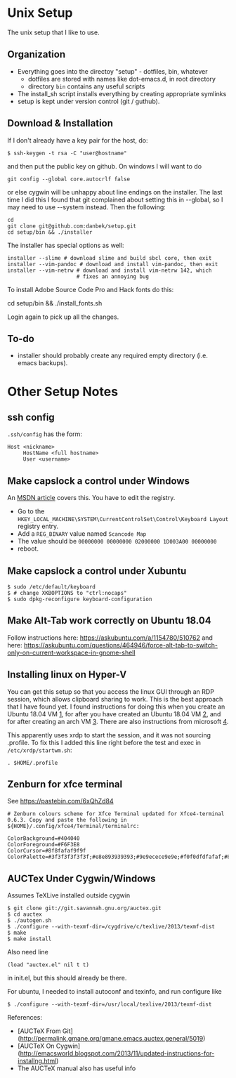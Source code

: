 Unix Setup
==========

The unix setup that I like to use.

Organization
------------

* Everything goes into the directoy "setup" - dotfiles, bin, whatever
  * dotfiles are stored with names like dot-emacs.d, in root directory
  * directory `bin` contains any useful scripts
* The install_sh script installs everything by creating appropriate symlinks
* setup is kept under version control (git / guthub).

Download & Installation
-----------------------
If I don't already have a key pair for the host, do:

    $ ssh-keygen -t rsa -C "user@hostname"

and then put the public key on github. On windows I will want to do

    git config --global core.autocrlf false
    
or else cygwin will be unhappy about line endings on the installer. The last
time I did this I found that git complained about setting this in --global,
so I may need to use --system instead.  Then the following:

    cd
    git clone git@github.com:danbek/setup.git
    cd setup/bin && ./installer

The installer has special options as well:

    installer --slime # download slime and build sbcl core, then exit
    installer --vim-pandoc # download and install vim-pandoc, then exit
    installer --vim-netrw # download and install vim-netrw 142, which
                          # fixes an annoying bug

To install Adobe Source Code Pro and Hack fonts do this:

   cd setup/bin && ./install_fonts.sh

Login again to pick up all the changes.

To-do
-----
* installer should probably create any required empty directory (i.e. emacs backups).

Other Setup Notes
=================

ssh config
----------
`.ssh/config` has the form:

    Host <nickname>
         HostName <full hostname>
         User <username>

Make capslock a control under Windows
-------------------------------------

An [MSDN article][msdn] covers this. You have to edit the registry.

* Go to the `HKEY_LOCAL_MACHINE\SYSTEM\CurrentControlSet\Control\Keyboard Layout` registry entry.
* Add a `REG_BINARY` value named `Scancode Map`
* The value should be `00000000 00000000 02000000 1D003A00 00000000`
* reboot.

[msdn]: http://msdn.microsoft.com/en-us/library/windows/hardware/gg463447.aspx

Make capslock a control under Xubuntu
-------------------------------------

    $ sudo /etc/default/keyboard
    $ # change XKBOPTIONS to "ctrl:nocaps"
    $ sudo dpkg-reconfigure keyboard-configuration

Make Alt-Tab work correctly on Ubuntu 18.04
-------------------------------------------
Follow instructions here: https://askubuntu.com/a/1154780/510762 and here: https://askubuntu.com/questions/464946/force-alt-tab-to-switch-only-on-current-workspace-in-gnome-shell

Installing linux on Hyper-V
----------------------------

You can get this setup so that you access the linux GUI through an RDP
session, which allows clipboard sharing to work. This is the best
approach that I have found yet. I found instructions for doing this
when you create an Ubuntu 18.04 VM [1], for after you have created an
Ubuntu 18.04 VM [2], and for after creating an arch VM [3]. There are
also instructions from microsoft [4].

This apparently uses xrdp to start the session, and it was not sourcing
.profile. To fix this I added this line right before the test and exec
in `/etc/xrdp/startwm.sh`:

    . $HOME/.profile

[1]: https://www.zdnet.com/article/windows-10-tip-run-ubuntu-linux-in-an-enhanced-hyper-v-session/
[2]: https://oitibs.com/hyper-v-lis-on-ubuntu-18-04/
[3]: https://forum.manjaro.org/t/installing-manjaro-in-hyper-v-with-enhanced-session-support/79394/1
[4]: https://forum.manjaro.org/t/installing-manjaro-in-hyper-v-with-enhanced-session-support/79394/1

Zenburn for xfce terminal
-------------------------
See https://pastebin.com/6xQhZd84

    # Zenburn colours scheme for Xfce Terminal updated for Xfce4-terminal 0.6.3. Copy and paste the following in ${HOME}/.config/xfce4/Terminal/terminalrc:

    ColorBackground=#404040
    ColorForeground=#F6F3E8
    ColorCursor=#8f8fafaf9f9f
    ColorPalette=#3f3f3f3f3f3f;#e8e893939393;#9e9ecece9e9e;#f0f0dfdfafaf;#8c8cd0d0d3d3;#c0c0bebed1d1;#dfdfafaf8f8f;#efefefefefef;#3f3f3f3f3f3f;#e8e893939393;#9e9ecece9e9e;#f0f0dfdfafaf;#8c8cd0d0d3d3;#c0c0bebed1d1;#dfdfafaf8f8f;#efefefefefef

AUCTex Under Cygwin/Windows
---------------------------

Assumes TeXLive installed outside cygwin

    $ git clone git://git.savannah.gnu.org/auctex.git
    $ cd auctex
    $ ./autogen.sh
    $ ./configure --with-texmf-dir=/cygdrive/c/texlive/2013/texmf-dist
    $ make
    $ make install

Also need line

    (load "auctex.el" nil t t)

in init.el, but this should already be there.

For ubuntu, I needed to install autoconf and texinfo, and run
configure like

    $ ./configure --with-texmf-dir=/usr/local/texlive/2013/texmf-dist
    
    
References:

* [AUCTeX From Git] (http://permalink.gmane.org/gmane.emacs.auctex.general/5019)
* [AUCTeX On Cygwin] (http://emacsworld.blogspot.com/2013/11/updated-instructions-for-installng.html)
* The AUCTeX manual also has useful info
 
